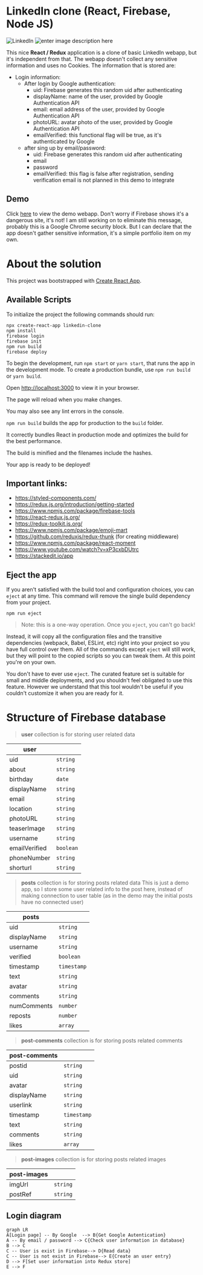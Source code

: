 # LinkedIn clone (React, Firebase, Node JS)

  

![LinkedIn](https://icons.iconarchive.com/icons/danleech/simple/256/linkedin-icon.png) ![enter image description here](https://files.readme.io/320345b-React_Logo_256x256.png) 


This nice **React / Redux** application is a clone of basic LinkedIn webapp, but it's independent from that. The webapp doesn't collect any sensitive information and uses no Cookies.
The information that is stored are:
 - Login information: 
	 - After login by Google authentication:
		 - uid: Firebase generates this random uid after authenticating
		 - displayName: name of the user, provided by Google Authentication API
		 - email: email address of the user, provided by Google Authentication API
		 - photoURL: avatar photo of the user, provided by Google Authentication API
		 - emailVerified: this functional flag will be true, as it's authenticated by Google
	 - after sing up by email/password:
		 - uid: Firebase generates this random uid after authenticating
		 - email
		 - password
		 - emailVerified: this flag is false after registration, sending verification email is not planned in this demo to integrate

## Demo

Click [here](https://linkedin-clone-app-2516d.web.app) to view the demo webapp. Don't worry if Firebase shows it's a dangerous site, it's not! I am still working on to eliminate this message, probably this is a Google Chrome security block. But I can declare that the app doesn't gather sensitive information, it's a simple portfolio item on my own.


# About the solution

This project was bootstrapped with [Create React App](https://github.com/facebook/create-react-app).

  

## Available Scripts

  

To initialize the project the following commands should run:

    npx create-react-app linkedin-clone
    npm install
    firebase login
    firebase init
    npm run build
    firebase deploy

To begin the development, run `npm start` or `yarn start`, that runs the app in the development mode.
To create a production bundle, use `npm run build` or `yarn build`.

Open [http://localhost:3000](http://localhost:3000) to view it in your browser.

 The page will reload when you make changes.

You may also see any lint errors in the console.

`npm run build` builds the app for production to the `build` folder.

It correctly bundles React in production mode and optimizes the build for the best performance.

The build is minified and the filenames include the hashes.

Your app is ready to be deployed!

## Important links:

 - https://styled-components.com/
 -  https://redux.js.org/introduction/getting-started
 - https://www.npmjs.com/package/firebase-tools
 - https://react-redux.js.org/
 - https://redux-toolkit.js.org/
 - https://www.npmjs.com/package/emoji-mart
 - https://github.com/reduxjs/redux-thunk (for creating middleware)
 - https://www.npmjs.com/package/react-moment
 - https://www.youtube.com/watch?v=xP3cxbDUtrc
 - https://stackedit.io/app



## Eject the app
If you aren't satisfied with the build tool and configuration choices, you can `eject` at any time. This command will remove the single build dependency from your project.

`npm run eject`

 > Note: this is a one-way operation. Once you `eject`, you can't go back!

Instead, it will copy all the configuration files and the transitive dependencies (webpack, Babel, ESLint, etc) right into your project so you have full control over them. All of the commands except `eject` will still work, but they will point to the copied scripts so you can tweak them. At this point you're on your own.

You don't have to ever use `eject`. The curated feature set is suitable for small and middle deployments, and you shouldn't feel obligated to use this feature. However we understand that this tool wouldn't be useful if you couldn't customize it when you are ready for it.

  

# Structure of Firebase database
> **user** collection is for storing user related data

  |         user       |                          |                         
|----------------|-------------------------------|
|uid|`string`|
|about|`string`|
|birthday|`date`|
|displayName|`string`|
|email|`string`|
|location|`string`|
|photoURL|`string`|
|teaserImage|`string`|
|username|`string`|
|emailVerified|`boolean`|
|phoneNumber|`string`|
|shorturl|`string`|

> **posts** collection is for storing posts related data This is just a demo app, so I store some user related info to the post here, instead of making connection to user table (as in the demo may the initial posts have no connected user) 
> 
|         posts       |                          |                         
|----------------|-------------------------------|
|uid|`string`|
|displayName|`string`|
|username|`string`|
|verified|`boolean`|
|timestamp|`timestamp`|
|text|`string`|
|avatar|`string`|
|comments|`string`|
|numComments|`number`|
|reposts|`number`|
|likes|`array`|


> **post-comments** collection is for storing posts related comments

|         post-comments       |                          |                         
|----------------|-------------------------------|
|postid|`string`|
|uid|`string`|
|avatar|`string`|
|displayName|`string`|
|userlink|`string`|
|timestamp|`timestamp`|
|text|`string`|
|comments|`string`|
|likes|`array`|

> **post-images** collection is for storing posts related images

|         post-images       |                          |                         
|----------------|-------------------------------|
|imgUrl|`string`|
|postRef|`string`|



## Login diagram


```mermaid
graph LR
A[Login page] -- By Google  --> B{Get Google Autentication}
A -- By email / password --> C{Check user information in database}
B --> C
C -- User is exist in Firebase--> D{Read data}
C -- User is not exist in Firebase--> E{Create an user entry}
D --> F[Set user information into Redux store]
E --> F
```